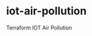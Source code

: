 # iot-air-pollution
Terraform IOT Air Pollution


<!-- Security scan triggered at 2025-09-02 01:33:47 -->